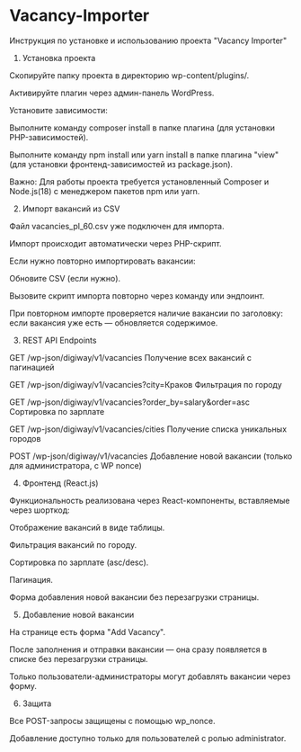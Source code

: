 # Vacancy-Importer
Инструкция по установке и использованию проекта "Vacancy Importer"

1.  Установка проекта
   
Скопируйте папку проекта в директорию wp-content/plugins/.

Активируйте плагин через админ-панель WordPress.

Установите зависимости:

Выполните команду composer install в папке плагина (для установки PHP-зависимостей).

Выполните команду npm install или yarn install в папке плагина "view" (для установки фронтенд-зависимостей из package.json).

Важно: Для работы проекта требуется установленный Composer и Node.js(18) с менеджером пакетов npm или yarn.

2.  Импорт вакансий из CSV
   
Файл vacancies_pl_60.csv уже подключен для импорта.

Импорт происходит автоматически через PHP-скрипт.

Если нужно повторно импортировать вакансии:

Обновите CSV (если нужно).

Вызовите скрипт импорта повторно через команду или эндпоинт.

При повторном импорте проверяется наличие вакансии по заголовку: если вакансия уже есть — обновляется содержимое.

3.  REST API Endpoints

GET	/wp-json/digiway/v1/vacancies	Получение всех вакансий с пагинацией

GET	/wp-json/digiway/v1/vacancies?city=Краков	Фильтрация по городу

GET	/wp-json/digiway/v1/vacancies?order_by=salary&order=asc	Сортировка по зарплате

GET	/wp-json/digiway/v1/vacancies/cities	Получение списка уникальных городов

POST	/wp-json/digiway/v1/vacancies	Добавление новой вакансии (только для администратора, с WP nonce)

4.   Фронтенд (React.js)
   
Функциональность реализована через React-компоненты, вставляемые через шорткод:

Отображение вакансий в виде таблицы.

Фильтрация вакансий по городу.

Сортировка по зарплате (asc/desc).

Пагинация.

Форма добавления новой вакансии без перезагрузки страницы.

5.  Добавление новой вакансии
   
На странице есть форма "Add Vacancy".

После заполнения и отправки вакансии — она сразу появляется в списке без перезагрузки страницы.

Только пользователи-администраторы могут добавлять вакансии через форму.

6.   Защита

Все POST-запросы защищены с помощью wp_nonce.

Добавление доступно только для пользователей с ролью administrator.
